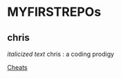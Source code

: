 # MYFIRSTREPOs
## chris
*italicized text* chris
: a coding prodigy

[Cheats](https://www.markdownguide.org/cheat-sheet/)
